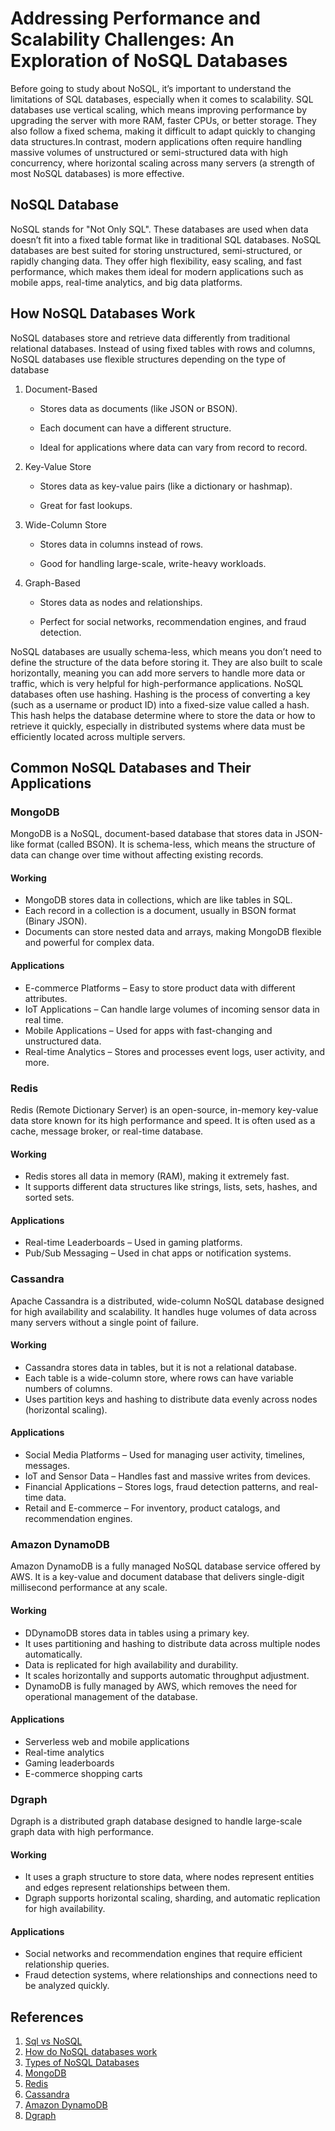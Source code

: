 # Addressing Performance and Scalability Challenges: An Exploration of NoSQL Databases

Before going to study about NoSQL, it’s important to understand the limitations of SQL databases, especially when it comes to scalability. SQL databases use vertical scaling, which means improving performance by upgrading the server with more RAM, faster CPUs, or better storage. They also follow a fixed schema, making it difficult to adapt quickly to changing data structures.In contrast, modern applications often require handling massive volumes of unstructured or semi-structured data with high concurrency, where horizontal scaling across many servers (a strength of most NoSQL databases) is more effective.

## NoSQL Database

NoSQL stands for "Not Only SQL". These databases are used when data doesn’t fit into a fixed table format like in traditional SQL databases. NoSQL databases are best suited for storing unstructured, semi-structured, or rapidly changing data. They offer high flexibility, easy scaling, and fast performance, which makes them ideal for modern applications such as mobile apps, real-time analytics, and big data platforms.

## How NoSQL Databases Work

NoSQL databases store and retrieve data differently from traditional relational databases. Instead of using fixed tables with rows and columns, NoSQL databases use flexible structures depending on the type of database

1. Document-Based
   - Stores data as documents (like JSON or BSON).

   - Each document can have a different structure.

   - Ideal for applications where data can vary from record to record.
2. Key-Value Store
   - Stores data as key-value pairs (like a dictionary or hashmap).

   - Great for fast lookups.
3. Wide-Column Store
   - Stores data in columns instead of rows.

   - Good for handling large-scale, write-heavy workloads.
4. Graph-Based
   - Stores data as nodes and relationships.

   - Perfect for social networks, recommendation engines, and fraud detection.

NoSQL databases are usually schema-less, which means you don’t need to define the structure of the data before storing it. They are also built to scale horizontally, meaning you can add more servers to handle more data or traffic, which is very helpful for high-performance applications. NoSQL databases often use hashing. Hashing is the process of converting a key (such as a username or product ID) into a fixed-size value called a hash. This hash helps the database determine where to store the data or how to retrieve it quickly, especially in distributed systems where data must be efficiently located across multiple servers.

## Common NoSQL Databases and Their Applications

### MongoDB

MongoDB is a NoSQL, document-based database that stores data in JSON-like format (called BSON). It is schema-less, which means the structure of data can change over time without affecting existing records.

#### Working

- MongoDB stores data in collections, which are like tables in SQL.
- Each record in a collection is a document, usually in BSON format (Binary JSON).
- Documents can store nested data and arrays, making MongoDB flexible and powerful for complex data.

#### Applications

- E-commerce Platforms – Easy to store product data with different attributes.
- IoT Applications – Can handle large volumes of incoming sensor data in real time.
- Mobile Applications – Used for apps with fast-changing and unstructured data.
- Real-time Analytics – Stores and processes event logs, user activity, and more.

### Redis

Redis (Remote Dictionary Server) is an open-source, in-memory key-value data store known for its high performance and speed. It is often used as a cache, message broker, or real-time database.

#### Working

- Redis stores all data in memory (RAM), making it extremely fast.
- It supports different data structures like strings, lists, sets, hashes, and sorted sets.

#### Applications

- Real-time Leaderboards – Used in gaming platforms.
- Pub/Sub Messaging – Used in chat apps or notification systems.

### Cassandra

Apache Cassandra is a distributed, wide-column NoSQL database designed for high availability and scalability. It handles huge volumes of data across many servers without a single point of failure.

#### Working

- Cassandra stores data in tables, but it is not a relational database.
- Each table is a wide-column store, where rows can have variable numbers of columns.
- Uses partition keys and hashing to distribute data evenly across nodes (horizontal scaling).

#### Applications

- Social Media Platforms – Used for managing user activity, timelines, messages.
- IoT and Sensor Data – Handles fast and massive writes from devices.
- Financial Applications – Stores logs, fraud detection patterns, and real-time data.
- Retail and E-commerce – For inventory, product catalogs, and recommendation engines.

### Amazon DynamoDB

Amazon DynamoDB is a fully managed NoSQL database service offered by AWS. It is a key-value and document database that delivers single-digit millisecond performance at any scale.

#### Working

- DDynamoDB stores data in tables using a primary key.
- It uses partitioning and hashing to distribute data across multiple nodes automatically.
- Data is replicated for high availability and durability.
- It scales horizontally and supports automatic throughput adjustment.
- DynamoDB is fully managed by AWS, which removes the need for operational management of the database.

#### Applications

- Serverless web and mobile applications
- Real-time analytics
- Gaming leaderboards
- E-commerce shopping carts

### Dgraph

Dgraph is a distributed graph database designed to handle large-scale graph data with high performance.

#### Working

- It uses a graph structure to store data, where nodes represent entities and edges represent relationships between them.
- Dgraph supports horizontal scaling, sharding, and automatic replication for high availability.

#### Applications

- Social networks and recommendation engines that require efficient relationship queries.
- Fraud detection systems, where relationships and connections need to be analyzed quickly.

## References

1. [Sql vs NoSQL](https://www.youtube.com/watch?v=jh14LlMHyds)
2. [How do NoSQL databases work](https://www.youtube.com/watch?v=0buKQHokLK8)
3. [Types of NoSQL Databases](https://www.geeksforgeeks.org/types-of-nosql-databases/)
4. [MongoDB](https://www.youtube.com/watch?v=SnqPyqRh4r4)
5. [Redis](https://www.youtube.com/watch?v=HNDtcXVo5ow)
6. [Cassandra](https://www.youtube.com/watch?v=J2nNhuB2Tnw)
7. [Amazon DynamoDB](https://www.youtube.com/watch?v=YibLSvZ1bxE)
8. [Dgraph](https://www.youtube.com/watch?v=VPDmk68DcJw)